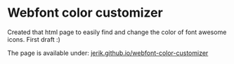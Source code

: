 # Webfont color customizer

Created that html page to easily find and change the color of font awesome icons. First draft :)

The page is available under: [jerik.github.io/webfont-color-customizer](https://jerik.github.io/webfont-color-customizer/)
